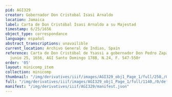 ```yaml
---
pid: AGI329
creator: Gobernador Don Cristobal Isasi Arnaldo
location: Jamaica
label: Carta de Don Cristóbal Isasi Arnaldo a su Majestad
timestamp: 6/25/1656
object_type: correspondance
language: español
abstract_transcriptions: unavailible
current_location: Archivo General de Indias, Spain
reference: Carta de Don Cristóbal de Ysassi a gobernador Don Pedro Zapata, Jamaica,
  junio 25, 1656, AGI Santo Domingo 178B, N.24, F. 547-550r
order: '05'
layout: minicomp_item
collection: minicomp
thumbnail: "/img/derivatives/iiif/images/AGI329_obj1_Page_1/full/250,/0/default.jpg"
full: "/img/derivatives/iiif/images/AGI329_obj1_Page_1/full/1140,/0/default.jpg"
manifest: "/img/derivatives/iiif/AGI329/manifest.json"
---
```

